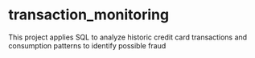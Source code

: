 # transaction_monitoring
This project applies SQL to analyze historic credit card transactions and consumption patterns to identify possible fraud
